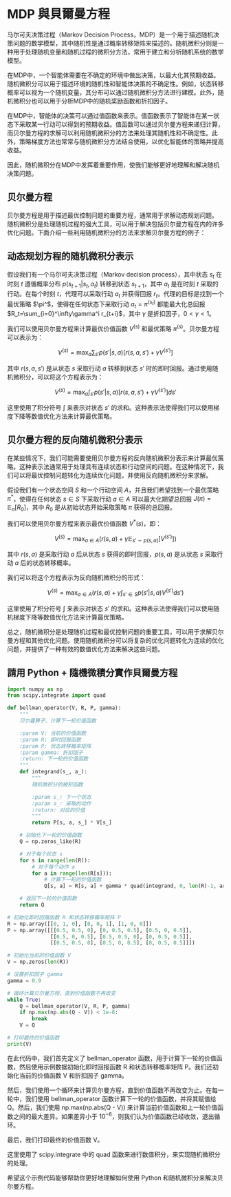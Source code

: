 # MDP 與貝爾曼方程

马尔可夫决策过程（Markov Decision Process，MDP）是一个用于描述随机决策问题的数学模型，其中随机性是通过概率转移矩阵来描述的。随机微积分则是一种用于处理随机变量和随机过程的微积分方法，常用于建立和分析随机系统的数学模型。

在MDP中，一个智能体需要在不确定的环境中做出决策，以最大化其预期收益。随机微积分可以用于描述环境的随机性和智能体决策的不确定性。例如，状态转移概率可以视为一个随机变量，其分布可以通过随机微积分方法进行建模。此外，随机微积分也可以用于分析MDP中的随机奖励函数和折扣因子。

在MDP中，智能体的决策可以通过值函数来表示。值函数表示了智能体在某一状态下采取某一行动可以得到的预期收益。值函数可以通过贝尔曼方程来递归计算，而贝尔曼方程的求解可以利用随机微积分的方法来处理其随机性和不确定性。此外，策略梯度方法也常常与随机微积分方法结合使用，以优化智能体的策略并提高收益。

因此，随机微积分在MDP中发挥着重要作用，使我们能够更好地理解和解决随机决策问题。

## 贝尔曼方程

贝尔曼方程是用于描述最优控制问题的重要方程，通常用于求解动态规划问题。 随机微积分是处理随机过程的强大工具，可以用于解决包括贝尔曼方程在内的许多优化问题。下面介绍一些利用随机微积分的方法来求解贝尔曼方程的例子：

## 动态规划方程的随机微积分表示

假设我们有一个马尔可夫决策过程（Markov decision process），其中状态 $s_t$ 在时刻 $t$ 遵循概率分布 $p(s_{t+1}|s_t,a_t)$ 转移到状态 $s_{t+1}$，其中 $a_t$ 是在时刻 $t$ 采取的行动。在每个时刻 $t$，代理可以采取行动 $a_t$ 并获得回报 $r_t$。代理的目标是找到一个最优策略 $\pi^$，使得在任何状态下采取行动 $a_t=\pi^(s_t)$ 都能最大化总回报 $R_t=\sum_{i=0}^\infty\gamma^i r_{t+i}$，其中 $\gamma$ 是折扣因子，$0<\gamma<1$。

我们可以使用贝尔曼方程来计算最优价值函数 $V^(s)$ 和最优策略 $\pi^(s)$。贝尔曼方程可以表示为：

$$
V^(s)=\max_{a}\sum_{s'}p(s'|s,a)[r(s,a,s')+\gamma V^(s')]
$$

其中 $r(s,a,s')$ 是从状态 $s$ 采取行动 $a$ 转移到状态 $s'$ 时的即时回报。通过使用随机微积分，可以将这个方程表示为：

$$
V^(s)=\max_{a}\int_{s'}p(s'|s,a)[r(s,a,s')+\gamma V^(s')]ds'
$$

这里使用了积分符号 $\int$ 来表示对状态 $s'$ 的求和。这种表示法使得我们可以使用梯度下降等数值优化方法来计算最优策略。

## 贝尔曼方程的反向随机微积分表示

在某些情况下，我们可能需要使用贝尔曼方程的反向随机微积分表示来计算最优策略。这种表示法通常用于处理具有连续状态和行动空间的问题。在这种情况下，我们可以将最优控制问题转化为连续优化问题，并使用反向随机微积分来求解。

假设我们有一个状态空间 $S$ 和一个行动空间 $A$，并且我们希望找到一个最优策略 $\pi^*$，使得在任何状态 $s\in S$ 下采取行动 $a\in A$ 可以最大化期望总回报 $J(\pi)=\mathbb{E}_{\pi}[R_0]$，其中 $R_0$ 是从初始状态开始采取策略 $\pi$ 获得的总回报。

我们可以使用贝尔曼方程来表示最优价值函数 $V^*(s)$，即：

$$
V^(s)=\max_{a\in A}\left(r(s,a)+\gamma \mathbb{E}_{s'\sim p(s,a)}[V^(s')]\right)
$$

其中 $r(s,a)$ 是采取行动 $a$ 后从状态 $s$ 获得的即时回报，$p(s,a)$ 是从状态 $s$ 采取行动 $a$ 后的状态转移概率。

我们可以将这个方程表示为反向随机微积分的形式：

$$
V^(s)=\max_{a\in A}\left(r(s,a)+\gamma \int_{s'\in S}p(s'|s,a)V^(s')ds'\right)
$$

这里使用了积分符号 $\int$ 来表示对状态 $s'$ 的求和。这种表示法使得我们可以使用随机梯度下降等数值优化方法来计算最优策略。

总之，随机微积分是处理随机过程和最优控制问题的重要工具，可以用于求解贝尔曼方程和其他优化问题。使用随机微积分可以将复杂的优化问题转化为连续的优化问题，并提供了一种有效的数值优化方法来解决这些问题。

## 請用 Python + 隨機微積分實作貝爾曼方程

```py
import numpy as np
from scipy.integrate import quad

def bellman_operator(V, R, P, gamma):
    """
    贝尔曼算子，计算下一轮价值函数

    :param V: 当前的价值函数
    :param R: 即时回报函数
    :param P: 状态转移概率矩阵
    :param gamma: 折扣因子
    :return: 下一轮的价值函数
    """
    def integrand(s_, a_):
        """
        随机微积分的被积函数

        :param s_: 下一个状态
        :param a_: 采取的动作
        :return: 对应的价值
        """
        return P[s, a, s_] * V[s_]

    # 初始化下一轮的价值函数
    Q = np.zeros_like(R)

    # 对于每个状态 s
    for s in range(len(R)):
        # 对于每个动作 a
        for a in range(len(R[s])):
            # 计算下一轮的价值函数
            Q[s, a] = R[s, a] + gamma * quad(integrand, 0, len(R)-1, args=(a,))[0]

    # 返回下一轮的价值函数
    return Q

# 初始化即时回报函数 R 和状态转移概率矩阵 P
R = np.array([[0, 1, 0], [0, 0, 1], [1, 0, 0]])
P = np.array([[[0.5, 0.5, 0], [0, 0.5, 0.5], [0.5, 0, 0.5]],
              [[0.5, 0, 0.5], [0.5, 0.5, 0], [0, 0.5, 0.5]],
              [[0.5, 0.5, 0], [0.5, 0, 0.5], [0, 0.5, 0.5]]])

# 初始化当前的价值函数 V
V = np.zeros(len(R))

# 设置折扣因子 gamma
gamma = 0.9

# 循环计算贝尔曼方程，直到价值函数不再改变
while True:
    Q = bellman_operator(V, R, P, gamma)
    if np.max(np.abs(Q - V)) < 1e-6:
        break
    V = Q

# 打印最终的价值函数
print(V)

```

在此代码中，我们首先定义了 bellman_operator 函数，用于计算下一轮的价值函数，然后使用示例数据初始化即时回报函数 R 和状态转移概率矩阵 P。我们还初始化当前的价值函数 V 和折扣因子 gamma。

然后，我们使用一个循环来计算贝尔曼方程，直到价值函数不再改变为止。在每一轮中，我们使用 bellman_operator 函数计算下一轮的价值函数，并将其赋值给 Q。然后，我们使用 np.max(np.abs(Q - V)) 来计算当前价值函数和上一轮价值函数之间的最大差异。如果差异小于 $10^{-6}$，则我们认为价值函数已经收敛，退出循环。

最后，我们打印最终的价值函数 V。

这里使用了 scipy.integrate 中的 quad 函数来进行数值积分，来实现随机微积分的处理。

希望这个示例代码能够帮助你更好地理解如何使用 Python 和随机微积分来解决贝尔曼方程。